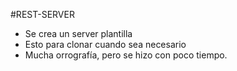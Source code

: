 #REST-SERVER

- Se crea un server plantilla
- Esto para clonar cuando sea necesario
- Mucha orrografía, pero se hizo con poco tiempo.
  